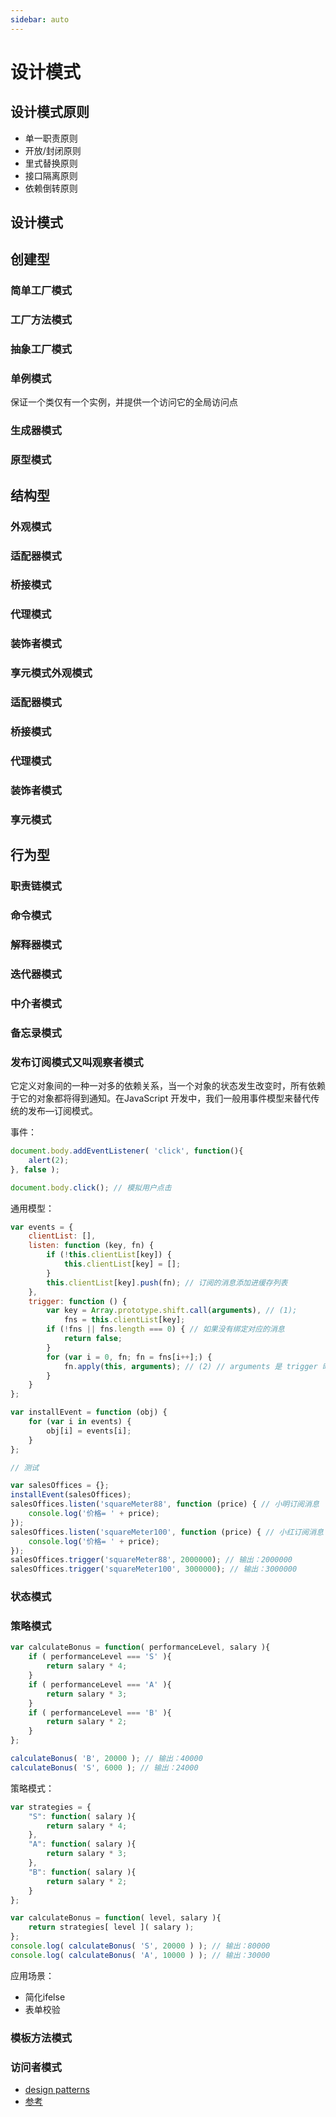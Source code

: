 ```yaml
---
sidebar: auto
---
```


# 设计模式

## 设计模式原则

- 单一职责原则
- 开放/封闭原则
- 里式替换原则
- 接口隔离原则
- 依赖倒转原则

## 设计模式

## 创建型

### 简单工厂模式
### 工厂方法模式
### 抽象工厂模式
### 单例模式

保证一个类仅有一个实例，并提供一个访问它的全局访问点

### 生成器模式
### 原型模式

## 结构型

### 外观模式
### 适配器模式
### 桥接模式
### 代理模式
### 装饰者模式
### 享元模式外观模式
### 适配器模式
### 桥接模式
### 代理模式
### 装饰者模式
### 享元模式

## 行为型

### 职责链模式
### 命令模式
### 解释器模式
### 迭代器模式
### 中介者模式
### 备忘录模式
### 发布订阅模式又叫观察者模式

它定义对象间的一种一对多的依赖关系，当一个对象的状态发生改变时，所有依赖于它的对象都将得到通知。在JavaScript 开发中，我们一般用事件模型来替代传统的发布—订阅模式。

事件：

```js
document.body.addEventListener( 'click', function(){ 
    alert(2); 
}, false ); 

document.body.click(); // 模拟用户点击
```

通用模型：

```js
var events = {
    clientList: [],
    listen: function (key, fn) {
        if (!this.clientList[key]) {
            this.clientList[key] = [];
        }
        this.clientList[key].push(fn); // 订阅的消息添加进缓存列表
    },
    trigger: function () {
        var key = Array.prototype.shift.call(arguments), // (1); 
            fns = this.clientList[key];
        if (!fns || fns.length === 0) { // 如果没有绑定对应的消息
            return false;
        }
        for (var i = 0, fn; fn = fns[i++];) {
            fn.apply(this, arguments); // (2) // arguments 是 trigger 时带上的参数
        }
    }
};

var installEvent = function (obj) {
    for (var i in events) {
        obj[i] = events[i];
    }
};

// 测试

var salesOffices = {};
installEvent(salesOffices);
salesOffices.listen('squareMeter88', function (price) { // 小明订阅消息
    console.log('价格= ' + price);
});
salesOffices.listen('squareMeter100', function (price) { // 小红订阅消息
    console.log('价格= ' + price);
});
salesOffices.trigger('squareMeter88', 2000000); // 输出：2000000 
salesOffices.trigger('squareMeter100', 3000000); // 输出：3000000
```

### 状态模式
### 策略模式

```js
var calculateBonus = function( performanceLevel, salary ){ 
    if ( performanceLevel === 'S' ){ 
        return salary * 4; 
    } 
    if ( performanceLevel === 'A' ){ 
        return salary * 3; 
    } 
    if ( performanceLevel === 'B' ){ 
        return salary * 2; 
    } 
}; 

calculateBonus( 'B', 20000 ); // 输出：40000 
calculateBonus( 'S', 6000 ); // 输出：24000
```

策略模式：

```js
var strategies = { 
    "S": function( salary ){ 
        return salary * 4; 
    }, 
    "A": function( salary ){ 
        return salary * 3; 
    }, 
    "B": function( salary ){ 
        return salary * 2;
    } 
}; 

var calculateBonus = function( level, salary ){ 
    return strategies[ level ]( salary ); 
}; 
console.log( calculateBonus( 'S', 20000 ) ); // 输出：80000 
console.log( calculateBonus( 'A', 10000 ) ); // 输出：30000
```

应用场景：

- 简化ifelse
- 表单校验

### 模板方法模式
### 访问者模式

- [design patterns](https://refactoringguru.cn/design-patterns/factory-method)
- [参考](https://juejin.cn/post/6844903795017646094)